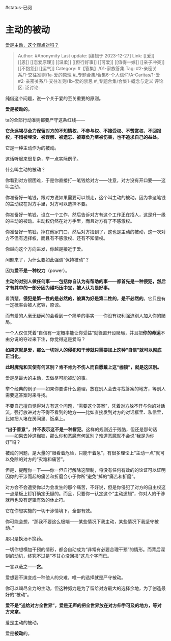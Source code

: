 #status-已阅 
# 主动的被动
[爱是主动，这个观点对吗？](https://www.zhihu.com/question/29139583/answer/2206995808)

> Author: #Anonymity
> Last update: [编辑于 2023-12-27]
> Link: [[爱]] [[恩]] [[恋爱原理]] [[温柔]] [[但行好事]] [[可爱]] [[值得一嫁]] [[亲子冲突]] [[不抱怨]] [[运气]]
> Category: #【答集】/01-家族答集
> Tag: #2-亲密关系/1-交往准则/1a-爱的原理 #_专题合集/合集6-个人信仰/A-Caritas/1-爱 #2-亲密关系/1-交往准则/1b-爱的禁忌 #_专题合集/合集1-概念与定义
> 评论区:
> 泛讨论:

纯借这个问题，说一个关于爱的至关重要的原则。

**爱是被动的。**

ta的全部行动准则都要严守这条红线——

**它永远竭尽全力保留对方的不知情权、不参与权、不接受权、不赞赏权、不回报权，不惜被埋没、被误解、被遗忘、被辜负乃至被伤害，也不追求自己的益处。**

它是一种主动作为的被动。

这话听起来很复杂，举一点实际例子。

什么叫主动的被动？

你看到对方很困难，于是你直接打一笔钱给对方——注意，对方没有开口要——这叫主动。

你准备好一笔钱，跟对方说如果需要可以领走，这个叫主动的被动。因为拿这笔钱的主动权在对方手里，对方可以选择不要。

你准备好一笔钱，设立一个工作，然后告诉对方有这个工作正在招人，这是升一级的主动的被动。主动权仍然在对方手里，而且对方有了不感激权。

你准备好一笔钱，掉在他家门口，然后对方捡到了，这也是主动的被动，这一次对方不但有选择权，而且有不感激权、还有不知情权。

你越向这个方向进发，你越是接近于爱。

问题来了，为什么要如此强调“保持被动”？

因为**爱不是一种权力**（power）。

**主动的对别人做任何事——包括你自认为有帮助的事——都首先是一种侵犯，然后才有其中的一部分因为碰巧压中宝，被人认为是好事。**

看清楚，**侵犯是第一性的是必然的，被算为好是第二性的，是不必然的**。它只是有一定概率会被人宽容，原谅。

而有爱的人毫无疑问的会看到一个简单的事实——你没有权利强迫别人加入你的赌局。

一个人仅仅凭着“自信有一定概率能让你受益”就径直开设赌局，并且把**你的命运**不由分说的夺过来下注，你觉得这是爱吗？

**如果这就是爱，那么一切对人的侵犯和干涉就只需要加上这种“自信”就可以彻底正当化。**

**此时魔鬼和天使有何区别？肯不肯为不伤人而自愿戴上这“枷锁”，就是这区别。**

爱是尽最大的主动，去做尽可能被动的事。

举个经典的例子——如果你要讲什么道理，放在别人会去寻找答案的地方，等别人需要这答案时来寻找。

不要自己擅自觉得对方有这个问题，“需要这个答案”，凭着对方躲不开与你的对话流，强行放进对方不得不看到的地方——比如直接发到对方的对话框里、私信里，比如把人堵在房间里、饭桌上。

**“出于善意”，并不表示这不是一种冒犯**。这样的规则近于残酷，但还是那句话——如果去掉这枷锁，那么你和恶魔有何区别？难道恶魔就不会说“我是为你好”吗？

被动的问题，是大量的“眼看着危险，只能干着急”，有很多理论上“主动一点”就可以免除的对方的“灾难和痛苦”。

但是，提醒你一下——你一但自行解除这限制，将没有任何有效的的论证可以证明因你的干涉而起的痛苦和折磨会小于你所“避免”掉的“痛苦和折磨”。

对方会不会遭受你以为会发生的那个痛苦，不好说，但是你侵犯了对方的自主权这一点是板上钉钉确定无疑的。而且，只要你一认定这个“主动逻辑”，你对人的干涉就再也没有逻辑有效的休止符。

它在你想实施的一切干涉情境下，全部有效。

你可能会想，“那我不要这么极端——某些情况下我主动，某些情况下我坚守被动。”

那只是换汤不换药。

一切你想横加干预的情形，都会自动成为“非常有必要合理干预”的情形。而背后深刻的动机，终究不过是“不甘心没回报”这几个字而已。

一言以蔽之——**贪**。

爱想要不演变成一种他人的灾难，唯一的选择就是严守被动。

你可以竭尽全力的主动，但这种努力是为了留给对方最大的选择余地，为了创造最好的“被动”。

**爱不是“送给对方全世界”，爱是无声的把全世界放在对方伸手可及的地方，等对方来拿。**

爱是主动的被动。

爱是**被动**的。
